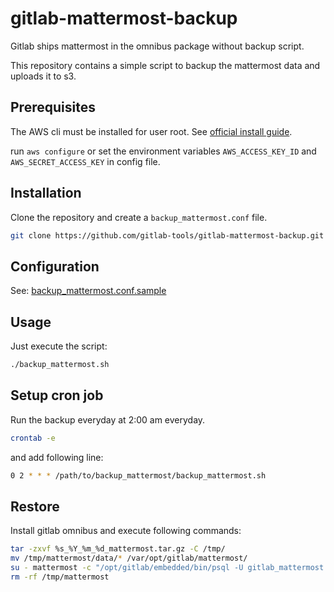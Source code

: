 # gitlab-mattermost-backup

Gitlab ships mattermost in the omnibus package without backup script.

This repository contains a simple script to backup the mattermost data and uploads it to s3.

## Prerequisites

The AWS cli must be installed for user root. See [official install guide](http://docs.aws.amazon.com/cli/latest/userguide/awscli-install-linux.html).

run `aws configure` or set the environment variables `AWS_ACCESS_KEY_ID` and `AWS_SECRET_ACCESS_KEY` in config file. 

## Installation

Clone the repository and create a `backup_mattermost.conf` file.

```bash
git clone https://github.com/gitlab-tools/gitlab-mattermost-backup.git && cd gitlab-mattermost-backup && cp backup_mattermost.conf.sample backup_mattermost.conf
```

## Configuration

See: [backup_mattermost.conf.sample](backup_mattermost.conf.sample)

## Usage

Just execute the script:

```bash
./backup_mattermost.sh
```

## Setup cron job

Run the backup everyday at 2:00 am everyday.

```bash
crontab -e
```

and add following line:

```bash
0 2 * * * /path/to/backup_mattermost/backup_mattermost.sh
```

## Restore

Install gitlab omnibus and execute following commands:

```bash
tar -zxvf %s_%Y_%m_%d_mattermost.tar.gz -C /tmp/
mv /tmp/mattermost/data/* /var/opt/gitlab/mattermost/
su - mattermost -c "/opt/gitlab/embedded/bin/psql -U gitlab_mattermost -h /var/opt/gitlab/postgresql -p 5432 mattermost_production" < /tmp/mattermost/mattermost_production_backup.sql
rm -rf /tmp/mattermost
```

